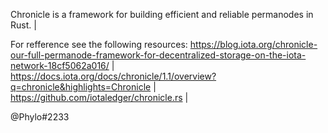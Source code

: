 Chronicle is a framework for building efficient and reliable permanodes in Rust. |  

For refference see the following resources:
https://blog.iota.org/chronicle-our-full-permanode-framework-for-decentralized-storage-on-the-iota-network-18cf5062a016/ |  
https://docs.iota.org/docs/chronicle/1.1/overview?q=chronicle&highlights=Chronicle |  
https://github.com/iotaledger/chronicle.rs |  

@Phylo#2233
